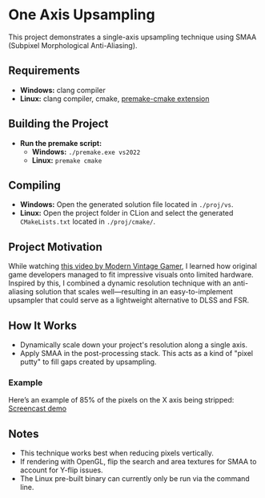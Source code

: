 # One Axis Upsampling

This project demonstrates a single-axis upsampling technique using SMAA (Subpixel Morphological Anti-Aliasing).

## Requirements

- **Windows:** clang compiler
- **Linux:** clang compiler, cmake, [premake-cmake extension](https://github.com/premake/premake-cmake)

## Building the Project

- **Run the premake script:**
  - **Windows:** `./premake.exe vs2022`
  - **Linux:** `premake cmake`

## Compiling

- **Windows:** Open the generated solution file located in `./proj/vs`.
- **Linux:** Open the project folder in CLion and select the generated `CMakeLists.txt` located in `./proj/cmake/`.

## Project Motivation

While watching [this video by Modern Vintage Gamer](https://www.youtube.com/watch?v=BaX5YUZ5FLk), I learned how original game developers managed to fit impressive visuals onto limited hardware. Inspired by this, I combined a dynamic resolution technique with an anti-aliasing solution that scales well—resulting in an easy-to-implement upsampler that could serve as a lightweight alternative to DLSS and FSR.

## How It Works

- Dynamically scale down your project's resolution along a single axis.
- Apply SMAA in the post-processing stack. This acts as a kind of "pixel putty" to fill gaps created by upsampling.

### Example

Here’s an example of 85% of the pixels on the X axis being stripped:
[Screencast demo](https://github.com/user-attachments/assets/de0c9aae-a582-4d56-8ec6-7b8cc9d0cde7)

## Notes

- This technique works best when reducing pixels vertically.
- If rendering with OpenGL, flip the search and area textures for SMAA to account for Y-flip issues.
- The Linux pre-built binary can currently only be run via the command line.


